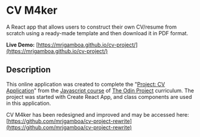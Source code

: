 # CV M4ker

A React app that allows users to construct their own CV/resume from scratch using a ready-made template and then download it in PDF format.

**Live Demo:** [https://mrjgamboa.github.io/cv-project/](https://mrjgamboa.github.io/cv-project/)

## Description

This online application was created to complete the "[Project: CV Application](https://www.theodinproject.com/paths/full-stack-javascript/courses/javascript/lessons/cv-application)" from the [Javascript course](https://www.theodinproject.com/paths/full-stack-javascript/courses/javascript) of [The Odin Project](https://www.theodinproject.com/) curriculum. The project was started with Create React App, and class components are used in this application.

CV M4ker has been redesigned and improved and may be accessed here: 
[https://github.com/mrjgamboa/cv-project-rewrite](https://github.com/mrjgamboa/cv-project-rewrite)
